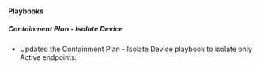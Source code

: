
#### Playbooks

##### Containment Plan - Isolate Device

- Updated the Containment Plan - Isolate Device playbook to isolate only Active endpoints.
